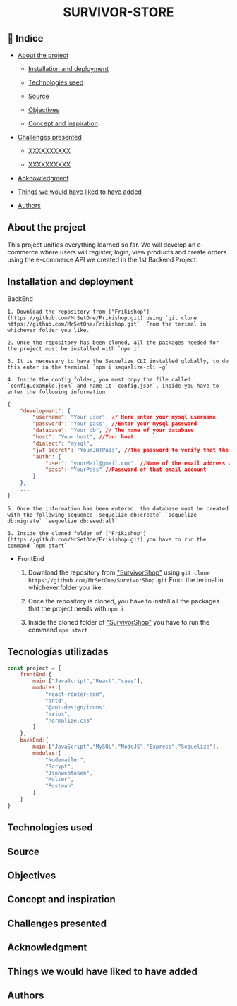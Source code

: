  #  <center>SURVIVOR-STORE</center> 

 ## :bookmark: Indice 

 - [About the project](#)

    - [Installation and deployment](#)

    - [Technologies used](#)

    - [Source](#)

    - [Objectives](#)

    - [Concept and inspiration](#)

- [Challenges presented](#)

    - [XXXXXXXXXX](#)

    - [XXXXXXXXXX](#)

- [Acknowledgment](#)

- [Things we would have liked to have added](#)

- [Authors](#)

## About the project

This project unifies everything learned so far. We will develop an e-commerce where users will register, login, view products and create orders using the e-commerce API we created in the 1st Backend Project.

## Installation and deployment

BackEnd

    1. Download the repository from ["Frikishop"](https://github.com/MrSetOne/Frikishop.git) using `git clone https://github.com/MrSetOne/Frikishop.git`  From the terimal in whichever folder you like.  

    2. Once the repository has been cloned, all the packages needed for the project must be installed with `npm i` 

    3. It is necessary to have the Sequelize CLI installed globally, to do this enter in the terminal `npm i sequelize-cli -g`

    4. Inside the config folder, you must copy the file called `config.example.json` and name it `config.json`, inside you have to enter the following information:
    
```JSON
{
    "development": {
        "username": "Your user", // Here enter your mysql username 
        "password": "Your pass", //Enter your mysql password
        "database": "Your db", // The name of your database
        "host": "Your host", //Your host
        "dialect": "mysql",
        "jwt_secret": "YourJWTPass", //The password to verify that the sender of the JWT is who they say they are
        "auth": {
            "user": "yourMail@gmail.com", //Name of the email address with which you want to send the confirmation email to register
            "pass": "YourPass" //Password of that email account
        }
    },
    ...
}
```

    5. Once the information has been entered, the database must be created with the following sequence `sequelize db:create` `sequelize db:migrate` `sequelize db:seed:all` 

    6. Inside the cloned folder of ["Frikishop"](https://github.com/MrSetOne/Frikishop.git) you have to run the command `npm start`

- FrontEnd

    1. Download the repository from ["SurvivorShop"](https://github.com/MrSetOne/SurvivorShop) using `git clone https://github.com/MrSetOne/SurvivorShop.git` From the terimal in whichever folder you like.

    2. Once the repository is cloned, you have to install all the packages that the project needs with `npm i`

    3. Inside the cloned folder of ["SurvivorShop"](https://github.com/MrSetOne/SurvivorShop) you have to run the command `npm start`

## Tecnologías utilizadas

```JavaScript
const project = {
    frontEnd:{
        main:["JavaScript","React","sass"],
        modules:[
            "react-router-dom",
            "antd",
            "@ant-design/icons",
            "axios",
            "normalize.css"
        ]
    },
    backEnd:{
        main:["JavaScript","MySQL","NodeJS","Express","Sequelize"],
        modules:[
            "Nodemailer",
            "Bcrypt",
            "Jsonwebtoken",
            "Multer",
            "Postman"
        ]
    }
} 
```
 


## Technologies used


## Source


## Objectives


## Concept and inspiration


## Challenges presented



## Acknowledgment


## Things we would have liked to have added


## Authors